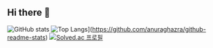 ## Hi there 👋

![GitHub stats](https://github-readme-stats.vercel.app/api?chano062400=anuraghazra&show_icons=true&theme=radical)
![Top Langs](https://github-readme-stats.vercel.app/api/top-langs/?chano062400=anuraghazra)](https://github.com/anuraghazra/github-readme-stats)
[![Solved.ac
프로필](http://mazassumnida.wtf/api/generate_badge?boj={manu2122})](https://solved.ac/{manu2122})
